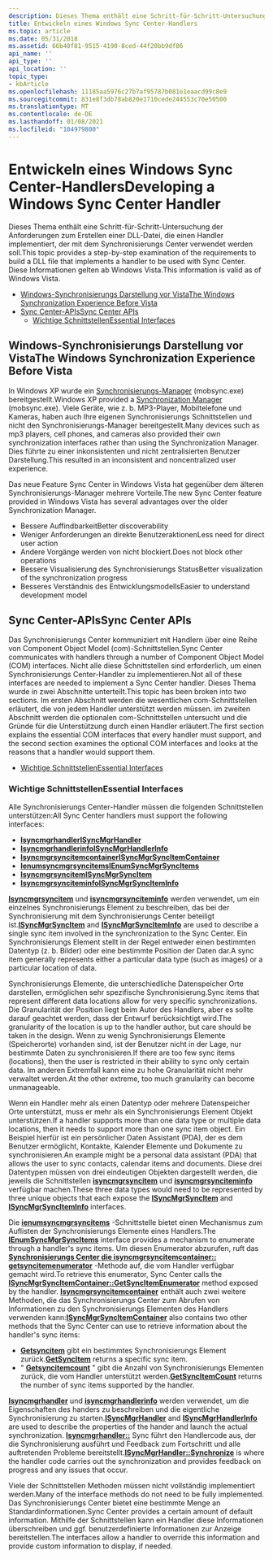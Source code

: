```yaml
---
description: Dieses Thema enthält eine Schritt-für-Schritt-Untersuchung der Anforderungen zum Erstellen einer DLL-Datei, die einen Handler implementiert, der mit dem Synchronisierungs Center verwendet werden soll. Diese Informationen gelten ab Windows Vista.
title: Entwickeln eines Windows Sync Center-Handlers
ms.topic: article
ms.date: 05/31/2018
ms.assetid: 66b40f81-9515-4190-8ced-44f20bb9df86
api_name: ''
api_type: ''
api_location: ''
topic_type:
- kbArticle
ms.openlocfilehash: 11185aa5976c27b7af95787b081e1eaacd99c8e9
ms.sourcegitcommit: 831e8f3db78ab820e1710cede244553c70e50500
ms.translationtype: MT
ms.contentlocale: de-DE
ms.lasthandoff: 01/08/2021
ms.locfileid: "104979800"
---
```

# <a name="developing-a-windows-sync-center-handler"></a><span data-ttu-id="a2bcf-104">Entwickeln eines Windows Sync Center-Handlers</span><span class="sxs-lookup"><span data-stu-id="a2bcf-104">Developing a Windows Sync Center Handler</span></span>

<span data-ttu-id="a2bcf-105">Dieses Thema enthält eine Schritt-für-Schritt-Untersuchung der Anforderungen zum Erstellen einer DLL-Datei, die einen Handler implementiert, der mit dem Synchronisierungs Center verwendet werden soll.</span><span class="sxs-lookup"><span data-stu-id="a2bcf-105">This topic provides a step-by-step examination of the requirements to build a DLL file that implements a handler to be used with Sync Center.</span></span> <span data-ttu-id="a2bcf-106">Diese Informationen gelten ab Windows Vista.</span><span class="sxs-lookup"><span data-stu-id="a2bcf-106">This information is valid as of Windows Vista.</span></span>

-   [<span data-ttu-id="a2bcf-107">Windows-Synchronisierungs Darstellung vor Vista</span><span class="sxs-lookup"><span data-stu-id="a2bcf-107">The Windows Synchronization Experience Before Vista</span></span>](#the-windows-synchronization-experience-before-vista)
-   [<span data-ttu-id="a2bcf-108">Sync Center-APIs</span><span class="sxs-lookup"><span data-stu-id="a2bcf-108">Sync Center APIs</span></span>](#sync-center-apis)
    -   [<span data-ttu-id="a2bcf-109">Wichtige Schnittstellen</span><span class="sxs-lookup"><span data-stu-id="a2bcf-109">Essential Interfaces</span></span>](#essential-interfaces)

## <a name="the-windows-synchronization-experience-before-vista"></a><span data-ttu-id="a2bcf-110">Windows-Synchronisierungs Darstellung vor Vista</span><span class="sxs-lookup"><span data-stu-id="a2bcf-110">The Windows Synchronization Experience Before Vista</span></span>

<span data-ttu-id="a2bcf-111">In Windows XP wurde ein [Synchronisierungs-Manager](syncmgr-start-page.md) (mobsync.exe) bereitgestellt.</span><span class="sxs-lookup"><span data-stu-id="a2bcf-111">Windows XP provided a [Synchronization Manager](syncmgr-start-page.md) (mobsync.exe).</span></span> <span data-ttu-id="a2bcf-112">Viele Geräte, wie z. b. MP3-Player, Mobiltelefone und Kameras, haben auch Ihre eigenen Synchronisierungs Schnittstellen und nicht den Synchronisierungs-Manager bereitgestellt.</span><span class="sxs-lookup"><span data-stu-id="a2bcf-112">Many devices such as mp3 players, cell phones, and cameras also provided their own synchronization interfaces rather than using the Synchronization Manager.</span></span> <span data-ttu-id="a2bcf-113">Dies führte zu einer inkonsistenten und nicht zentralisierten Benutzer Darstellung.</span><span class="sxs-lookup"><span data-stu-id="a2bcf-113">This resulted in an inconsistent and noncentralized user experience.</span></span>

<span data-ttu-id="a2bcf-114">Das neue Feature Sync Center in Windows Vista hat gegenüber dem älteren Synchronisierungs-Manager mehrere Vorteile.</span><span class="sxs-lookup"><span data-stu-id="a2bcf-114">The new Sync Center feature provided in Windows Vista has several advantages over the older Synchronization Manager.</span></span>

-   <span data-ttu-id="a2bcf-115">Bessere Auffindbarkeit</span><span class="sxs-lookup"><span data-stu-id="a2bcf-115">Better discoverability</span></span>
-   <span data-ttu-id="a2bcf-116">Weniger Anforderungen an direkte Benutzeraktionen</span><span class="sxs-lookup"><span data-stu-id="a2bcf-116">Less need for direct user action</span></span>
-   <span data-ttu-id="a2bcf-117">Andere Vorgänge werden von nicht blockiert.</span><span class="sxs-lookup"><span data-stu-id="a2bcf-117">Does not block other operations</span></span>
-   <span data-ttu-id="a2bcf-118">Bessere Visualisierung des Synchronisierungs Status</span><span class="sxs-lookup"><span data-stu-id="a2bcf-118">Better visualization of the synchronization progress</span></span>
-   <span data-ttu-id="a2bcf-119">Besseres Verständnis des Entwicklungsmodells</span><span class="sxs-lookup"><span data-stu-id="a2bcf-119">Easier to understand development model</span></span>

## <a name="sync-center-apis"></a><span data-ttu-id="a2bcf-120">Sync Center-APIs</span><span class="sxs-lookup"><span data-stu-id="a2bcf-120">Sync Center APIs</span></span>

<span data-ttu-id="a2bcf-121">Das Synchronisierungs Center kommuniziert mit Handlern über eine Reihe von Component Object Model (com)-Schnittstellen.</span><span class="sxs-lookup"><span data-stu-id="a2bcf-121">Sync Center communicates with handlers through a number of Component Object Model (COM) interfaces.</span></span> <span data-ttu-id="a2bcf-122">Nicht alle diese Schnittstellen sind erforderlich, um einen Synchronisierungs Center-Handler zu implementieren.</span><span class="sxs-lookup"><span data-stu-id="a2bcf-122">Not all of these interfaces are needed to implement a Sync Center handler.</span></span> <span data-ttu-id="a2bcf-123">Dieses Thema wurde in zwei Abschnitte unterteilt.</span><span class="sxs-lookup"><span data-stu-id="a2bcf-123">This topic has been broken into two sections.</span></span> <span data-ttu-id="a2bcf-124">Im ersten Abschnitt werden die wesentlichen com-Schnittstellen erläutert, die von jedem Handler unterstützt werden müssen. im zweiten Abschnitt werden die optionalen com-Schnittstellen untersucht und die Gründe für die Unterstützung durch einen Handler erläutert.</span><span class="sxs-lookup"><span data-stu-id="a2bcf-124">The first section explains the essential COM interfaces that every handler must support, and the second section examines the optional COM interfaces and looks at the reasons that a handler would support them.</span></span>

-   [<span data-ttu-id="a2bcf-125">Wichtige Schnittstellen</span><span class="sxs-lookup"><span data-stu-id="a2bcf-125">Essential Interfaces</span></span>](#essential-interfaces)

### <a name="essential-interfaces"></a><span data-ttu-id="a2bcf-126">Wichtige Schnittstellen</span><span class="sxs-lookup"><span data-stu-id="a2bcf-126">Essential Interfaces</span></span>

<span data-ttu-id="a2bcf-127">Alle Synchronisierungs Center-Handler müssen die folgenden Schnittstellen unterstützen:</span><span class="sxs-lookup"><span data-stu-id="a2bcf-127">All Sync Center handlers must support the following interfaces:</span></span>

-   [<span data-ttu-id="a2bcf-128">**Isyncmgrhandler**</span><span class="sxs-lookup"><span data-stu-id="a2bcf-128">**ISyncMgrHandler**</span></span>](/windows/desktop/api/Syncmgr/nn-syncmgr-isyncmgrhandler)
-   [<span data-ttu-id="a2bcf-129">**Isyncmgrhandlerinfo**</span><span class="sxs-lookup"><span data-stu-id="a2bcf-129">**ISyncMgrHandlerInfo**</span></span>](/windows/desktop/api/Syncmgr/nn-syncmgr-isyncmgrhandlerinfo)
-   [<span data-ttu-id="a2bcf-130">**Isyncmgrsyncitemcontainer**</span><span class="sxs-lookup"><span data-stu-id="a2bcf-130">**ISyncMgrSyncItemContainer**</span></span>](/windows/desktop/api/Syncmgr/nn-syncmgr-isyncmgrsyncitemcontainer)
-   [<span data-ttu-id="a2bcf-131">**Ienumsyncmgrsyncitems**</span><span class="sxs-lookup"><span data-stu-id="a2bcf-131">**IEnumSyncMgrSyncItems**</span></span>](/windows/desktop/api/Syncmgr/nn-syncmgr-ienumsyncmgrsyncitems)
-   [<span data-ttu-id="a2bcf-132">**Isyncmgrsyncitem**</span><span class="sxs-lookup"><span data-stu-id="a2bcf-132">**ISyncMgrSyncItem**</span></span>](/windows/desktop/api/Syncmgr/nn-syncmgr-isyncmgrsyncitem)
-   [<span data-ttu-id="a2bcf-133">**Isyncmgrsynciteminfo**</span><span class="sxs-lookup"><span data-stu-id="a2bcf-133">**ISyncMgrSyncItemInfo**</span></span>](/windows/desktop/api/Syncmgr/nn-syncmgr-isyncmgrsynciteminfo)

<span data-ttu-id="a2bcf-134">[**Isyncmgrsyncitem**](/windows/desktop/api/Syncmgr/nn-syncmgr-isyncmgrsyncitem) und [**isyncmgrsynciteminfo**](/windows/desktop/api/Syncmgr/nn-syncmgr-isyncmgrsynciteminfo) werden verwendet, um ein einzelnes Synchronisierungs Element zu beschreiben, das bei der Synchronisierung mit dem Synchronisierungs Center beteiligt ist.</span><span class="sxs-lookup"><span data-stu-id="a2bcf-134">[**ISyncMgrSyncItem**](/windows/desktop/api/Syncmgr/nn-syncmgr-isyncmgrsyncitem) and [**ISyncMgrSyncItemInfo**](/windows/desktop/api/Syncmgr/nn-syncmgr-isyncmgrsynciteminfo) are used to describe a single sync item involved in the synchronization to the Sync Center.</span></span> <span data-ttu-id="a2bcf-135">Ein Synchronisierungs Element stellt in der Regel entweder einen bestimmten Datentyp (z. b. Bilder) oder eine bestimmte Position der Daten dar.</span><span class="sxs-lookup"><span data-stu-id="a2bcf-135">A sync item generally represents either a particular data type (such as images) or a particular location of data.</span></span>

<span data-ttu-id="a2bcf-136">Synchronisierungs Elemente, die unterschiedliche Datenspeicher Orte darstellen, ermöglichen sehr spezifische Synchronisierung.</span><span class="sxs-lookup"><span data-stu-id="a2bcf-136">Sync items that represent different data locations allow for very specific synchronizations.</span></span> <span data-ttu-id="a2bcf-137">Die Granularität der Position liegt beim Autor des Handlers, aber es sollte darauf geachtet werden, dass der Entwurf berücksichtigt wird.</span><span class="sxs-lookup"><span data-stu-id="a2bcf-137">The granularity of the location is up to the handler author, but care should be taken in the design.</span></span> <span data-ttu-id="a2bcf-138">Wenn zu wenig Synchronisierungs Elemente (Speicherorte) vorhanden sind, ist der Benutzer nicht in der Lage, nur bestimmte Daten zu synchronisieren.</span><span class="sxs-lookup"><span data-stu-id="a2bcf-138">If there are too few sync items (locations), then the user is restricted in their ability to sync only certain data.</span></span> <span data-ttu-id="a2bcf-139">Im anderen Extremfall kann eine zu hohe Granularität nicht mehr verwaltet werden.</span><span class="sxs-lookup"><span data-stu-id="a2bcf-139">At the other extreme, too much granularity can become unmanageable.</span></span>

<span data-ttu-id="a2bcf-140">Wenn ein Handler mehr als einen Datentyp oder mehrere Datenspeicher Orte unterstützt, muss er mehr als ein Synchronisierungs Element Objekt unterstützen.</span><span class="sxs-lookup"><span data-stu-id="a2bcf-140">If a handler supports more than one data type or multiple data locations, then it needs to support more than one sync item object.</span></span> <span data-ttu-id="a2bcf-141">Ein Beispiel hierfür ist ein persönlicher Daten Assistant (PDA), der es dem Benutzer ermöglicht, Kontakte, Kalender Elemente und Dokumente zu synchronisieren.</span><span class="sxs-lookup"><span data-stu-id="a2bcf-141">An example might be a personal data assistant (PDA) that allows the user to sync contacts, calendar items and documents.</span></span> <span data-ttu-id="a2bcf-142">Diese drei Datentypen müssen von drei eindeutigen Objekten dargestellt werden, die jeweils die Schnittstellen [**isyncmgrsyncitem**](/windows/desktop/api/Syncmgr/nn-syncmgr-isyncmgrsyncitem) und [**isyncmgrsynciteminfo**](/windows/desktop/api/Syncmgr/nn-syncmgr-isyncmgrsynciteminfo) verfügbar machen.</span><span class="sxs-lookup"><span data-stu-id="a2bcf-142">These three data types would need to be represented by three unique objects that each expose the [**ISyncMgrSyncItem**](/windows/desktop/api/Syncmgr/nn-syncmgr-isyncmgrsyncitem) and [**ISyncMgrSyncItemInfo**](/windows/desktop/api/Syncmgr/nn-syncmgr-isyncmgrsynciteminfo) interfaces.</span></span>

<span data-ttu-id="a2bcf-143">Die [**ienumsyncmgrsyncitems**](/windows/desktop/api/Syncmgr/nn-syncmgr-ienumsyncmgrsyncitems) -Schnittstelle bietet einen Mechanismus zum Auflisten der Synchronisierungs Elemente eines Handlers.</span><span class="sxs-lookup"><span data-stu-id="a2bcf-143">The [**IEnumSyncMgrSyncItems**](/windows/desktop/api/Syncmgr/nn-syncmgr-ienumsyncmgrsyncitems) interface provides a mechanism to enumerate through a handler's sync items.</span></span> <span data-ttu-id="a2bcf-144">Um diesen Enumerator abzurufen, ruft das [**Synchronisierungs Center die isyncmgrsyncitemcontainer:: getsyncitemenumerator**](/windows/desktop/api/Syncmgr/nf-syncmgr-isyncmgrsyncitemcontainer-getsyncitemenumerator) -Methode auf, die vom Handler verfügbar gemacht wird.</span><span class="sxs-lookup"><span data-stu-id="a2bcf-144">To retrieve this enumerator, Sync Center calls the [**ISyncMgrSyncItemContainer::GetSyncItemEnumerator**](/windows/desktop/api/Syncmgr/nf-syncmgr-isyncmgrsyncitemcontainer-getsyncitemenumerator) method exposed by the handler.</span></span> <span data-ttu-id="a2bcf-145">[**Isyncmgrsyncitemcontainer**](/windows/desktop/api/Syncmgr/nn-syncmgr-isyncmgrsyncitemcontainer) enthält auch zwei weitere Methoden, die das Synchronisierungs Center zum Abrufen von Informationen zu den Synchronisierungs Elementen des Handlers verwenden kann:</span><span class="sxs-lookup"><span data-stu-id="a2bcf-145">[**ISyncMgrSyncItemContainer**](/windows/desktop/api/Syncmgr/nn-syncmgr-isyncmgrsyncitemcontainer) also contains two other methods that the Sync Center can use to retrieve information about the handler's sync items:</span></span>

-   <span data-ttu-id="a2bcf-146">[**Getsyncitem**](/windows/desktop/api/Syncmgr/nf-syncmgr-isyncmgrsyncitemcontainer-getsyncitem) gibt ein bestimmtes Synchronisierungs Element zurück.</span><span class="sxs-lookup"><span data-stu-id="a2bcf-146">[**GetSyncItem**](/windows/desktop/api/Syncmgr/nf-syncmgr-isyncmgrsyncitemcontainer-getsyncitem) returns a specific sync item.</span></span>
-   <span data-ttu-id="a2bcf-147">" [**Getsyncitemcount**](/windows/desktop/api/Syncmgr/nf-syncmgr-isyncmgrsyncitemcontainer-getsyncitemcount) " gibt die Anzahl von Synchronisierungs Elementen zurück, die vom Handler unterstützt werden.</span><span class="sxs-lookup"><span data-stu-id="a2bcf-147">[**GetSyncItemCount**](/windows/desktop/api/Syncmgr/nf-syncmgr-isyncmgrsyncitemcontainer-getsyncitemcount) returns the number of sync items supported by the handler.</span></span>

<span data-ttu-id="a2bcf-148">[**Isyncmgrhandler**](/windows/desktop/api/Syncmgr/nn-syncmgr-isyncmgrhandler) und [**isyncmgrhandlerinfo**](/windows/desktop/api/Syncmgr/nn-syncmgr-isyncmgrhandlerinfo) werden verwendet, um die Eigenschaften des handers zu beschreiben und die eigentliche Synchronisierung zu starten.</span><span class="sxs-lookup"><span data-stu-id="a2bcf-148">[**ISyncMgrHandler**](/windows/desktop/api/Syncmgr/nn-syncmgr-isyncmgrhandler) and [**ISyncMgrHandlerInfo**](/windows/desktop/api/Syncmgr/nn-syncmgr-isyncmgrhandlerinfo) are used to describe the properties of the hander and launch the actual synchronization.</span></span> <span data-ttu-id="a2bcf-149">[**Isyncmgrhandler::**](/windows/desktop/api/Syncmgr/nf-syncmgr-isyncmgrhandler-synchronize) Sync führt den Handlercode aus, der die Synchronisierung ausführt und Feedback zum Fortschritt und alle auftretenden Probleme bereitstellt.</span><span class="sxs-lookup"><span data-stu-id="a2bcf-149">[**ISyncMgrHandler::Synchronize**](/windows/desktop/api/Syncmgr/nf-syncmgr-isyncmgrhandler-synchronize) is where the handler code carries out the synchronization and provides feedback on progress and any issues that occur.</span></span>

<span data-ttu-id="a2bcf-150">Viele der Schnittstellen Methoden müssen nicht vollständig implementiert werden.</span><span class="sxs-lookup"><span data-stu-id="a2bcf-150">Many of the interface methods do not need to be fully implemented.</span></span> <span data-ttu-id="a2bcf-151">Das Synchronisierungs Center bietet eine bestimmte Menge an Standardinformationen.</span><span class="sxs-lookup"><span data-stu-id="a2bcf-151">Sync Center provides a certain amount of default information.</span></span> <span data-ttu-id="a2bcf-152">Mithilfe der Schnittstellen kann ein Handler diese Informationen überschreiben und ggf. benutzerdefinierte Informationen zur Anzeige bereitstellen.</span><span class="sxs-lookup"><span data-stu-id="a2bcf-152">The interfaces allow a handler to override this information and provide custom information to display, if needed.</span></span>

 

 



